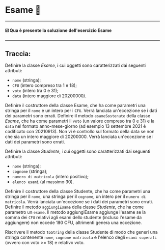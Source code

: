 # Esame 📄
-- -
#### ☑️ Qua è presente la soluzione dell'esercizio Esame
-- -
## Traccia:
Definire la classe *Esame*, i cui oggetti sono caratterizzati dai seguenti attributi:
- `nome` (stringa);
- `CFU` (intero compreso tra 1 e 18);
- `voto` (intero tra 0 e 31);
- `data` (intero maggiore di 20200000).

Definire il costruttore della classe Esame, che ha come parametri una stringa per il `nome` e un intero per i `CFU`.
Verrà lanciata un'eccezione se i dati dei parametri sono errati.
Definire il metodo `esameSostenuto` della classe *Esame*, che ha come parametri il `voto` (un valore compreso tra 0 e 31) e
la `data` nel formato anno-mese-giorno (ad esempio 13 settembre 2021 è codificato con 20210913). Non vi è controllo sul
formato della data se non che sia un intero maggiore di 20200000. Verrà lanciata un'eccezione se i dati dei parametri sono errati.


Definire la classe *Studente*, i cui oggetti sono caratterizzati dai seguenti attributi:
- `nome` (stringa);
- `cognome` (stringa);
- `numero di matricola` (intero positivo);
- `elenco esami` (al massimo 30).

Definire il costruttore della classe Studente, che ha come parametri una stringa per il `nome`, una stringa per il `cognome`,
un intero per il `numero di matricola`. Verrà lanciata un'eccezione se i dati dei parametri sono errati.
Definire il metodo `aggiungiEsame` della classe *Studente*, che ha come parametro un `esame`. Il metodo aggiungiEsame aggiunge
l'esame se la somma dei `CFU` relativi agli esami dello studente (incluso l'esame da aggiungere) non eccede 180 CFU, altrimenti genera una eccezione.

Riscrivere il metodo `toString` della classe Studente di modo che generi una stringa contenente `nome`, `cognome matricola` e l'elenco
degli `esami superati` (ovvero con voto >= 18) e relativo voto.
